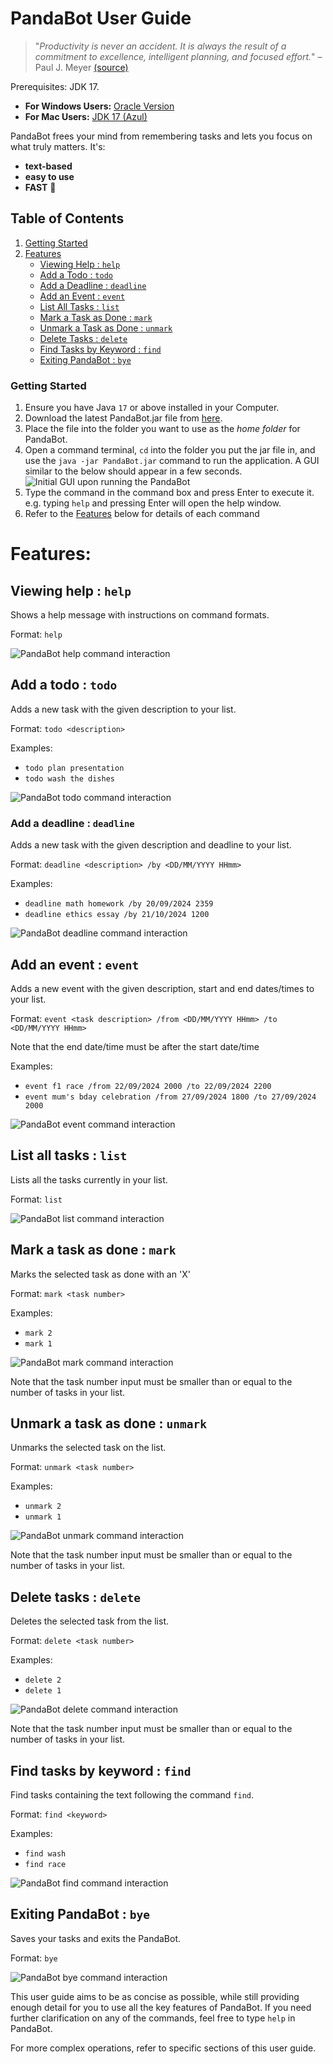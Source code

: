 # PandaBot User Guide

> "_Productivity is never an accident. It is always the result of a commitment to excellence, intelligent planning, and focused effort._" – Paul J. Meyer [(source)](https://dansilvestre.com/productivity-quotes/)

Prerequisites: JDK 17.
- **For Windows Users:** [Oracle Version](https://www.oracle.com/java/technologies/downloads/#java17)
- **For Mac Users:** [JDK 17 (Azul)](https://se-education.org/guides/tutorials/javaInstallationMac.html)

PandaBot frees your mind from remembering tasks and lets you focus on what truly matters. It's:

- **text-based**
- **easy to use**
- **FAST** 🚀

## Table of Contents
1. [Getting Started](#getting-started)
2. [Features](#features)
    - [Viewing Help : `help`](#viewing-help--help)
    - [Add a Todo : `todo`](#add-a-todo--todo)
    - [Add a Deadline : `deadline`](#add-a-deadline--deadline)
    - [Add an Event : `event`](#add-an-event--event)
    - [List All Tasks : `list`](#list-all-tasks--list)
    - [Mark a Task as Done : `mark`](#mark-a-task-as-done--mark)
    - [Unmark a Task as Done : `unmark`](#unmark-a-task-as-done--unmark)
    - [Delete Tasks : `delete`](#delete-tasks--delete)
    - [Find Tasks by Keyword : `find`](#find-tasks-by-keyword--find)
    - [Exiting PandaBot : `bye`](#exiting-pandabot--bye)


### Getting Started

1. Ensure you have Java `17` or above installed in your Computer.
2. Download the latest PandaBot.jar file from [here](https://github.com/adipanda2002/ip/releases).
3. Place the file into the folder you want to use as the _home folder_ for PandaBot.
4. Open a command terminal, `cd` into the folder you put the jar file in, and use the `java -jar PandaBot.jar` command to run the application.
   A GUI similar to the below should appear in a few seconds.
   ![Initial GUI upon running the PandaBot](./initial-docs.png)
5. Type the command in the command box and press Enter to execute it. e.g. typing `help` and pressing Enter will open the help window.
6. Refer to the [Features](#features) below for details of each command


# Features:

## Viewing help : `help`
Shows a help message with instructions on command formats.

Format: `help`

![PandaBot help command interaction](./help.png)

## Add a todo : `todo`
Adds a new task with the given description to your list.

Format: `todo <description>`

Examples:
- `todo plan presentation`
- `todo wash the dishes`

![PandaBot todo command interaction](./todo.png)

### Add a deadline : `deadline`
Adds a new task with the given description and deadline to your list.

Format: `deadline <description> /by <DD/MM/YYYY HHmm>`

Examples:
- `deadline math homework /by 20/09/2024 2359`
- `deadline ethics essay /by 21/10/2024 1200`

![PandaBot deadline command interaction](./deadline.png)

## Add an event : `event`
Adds a new event with the given description, start and end dates/times to your list.

Format: `event <task description> /from <DD/MM/YYYY HHmm> /to <DD/MM/YYYY HHmm>`

Note that the end date/time must be after the start date/time

Examples:
- `event f1 race /from 22/09/2024 2000 /to 22/09/2024 2200`
- `event mum's bday celebration /from 27/09/2024 1800 /to 27/09/2024 2000`

![PandaBot event command interaction](./event.png)

## List all tasks : `list`
Lists all the tasks currently in your list.

Format: `list`

![PandaBot list command interaction](./list.png)

## Mark a task as done : `mark`
Marks the selected task as done with an 'X'

Format: `mark <task number>`

Examples:
- `mark 2`
- `mark 1`

![PandaBot mark command interaction](./mark.png)

Note that the task number input must be smaller than or equal to the number of tasks in your list.

## Unmark a task as done : `unmark`
Unmarks the selected task on the list.

Format: `unmark <task number>`

Examples:
- `unmark 2`
- `unmark 1`

![PandaBot unmark command interaction](./unmark.png)

Note that the task number input must be smaller than or equal to the number of tasks in your list.

## Delete tasks : `delete`
Deletes the selected task from the list.

Format: `delete <task number>`

Examples:
- `delete 2`
- `delete 1`

![PandaBot delete command interaction](./delete.png)

Note that the task number input must be smaller than or equal to the number of tasks in your list.

## Find tasks by keyword : `find`
Find tasks containing the text following the command `find`.

Format: `find <keyword>`

Examples:
- `find wash`
- `find race`

![PandaBot find command interaction](./find.png)

## Exiting PandaBot : `bye`
Saves your tasks and exits the PandaBot.

Format: `bye`

![PandaBot bye command interaction](./bye.png)

This user guide aims to be as concise as possible, while still providing enough detail for you to use all the key features of PandaBot. If you need further clarification on any of the commands, feel free to type `help` in PandaBot.

For more complex operations, refer to specific sections of this user guide.



